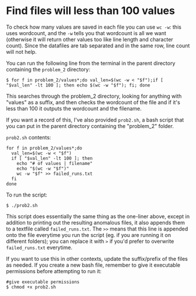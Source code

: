 # Find files will less than 100 values

To check how many values are saved in each file you can use `wc -w`: this uses wordcount, and the `-w` tells you that wordcount is all we want (otherwise it will return other values too like line length and character count). Since the datafiles are tab separated and in the same row, line count will not help.

You can run the following line from the terminal in the parent directory containing the `problem_2` directory:

```shell
$ for f in problem_2/values*;do val_len=$(wc -w < "$f");if [ "$val_len" -lt 100 ]; then echo $(wc -w "$f"); fi; done
```

This searches through the problem_2 directory, looking for anything with "values" as a suffix, and then checks the wordcount of the file and if it's less than 100 it outputs the wordcount and the filename.

If you want a record of this, I've also provided `prob2.sh`, a bash script that you can put in the parent directory containing the "problem_2" folder.

`prob2.sh` contents:

```shell
for f in problem_2/values*;do
  val_len=$(wc -w < "$f")
  if [ "$val_len" -lt 100 ]; then
    echo "# of values | filename"
    echo "$(wc -w "$f")"
    wc -w "$f" >> failed_runs.txt
  fi
done
```

To run the script:
```shell
$ ./prob2.sh 
```

This script does essentially the same thing as the one-liner above, except in addition to printing out the resulting anomalous files, it also appends them to a textfile called `failed_runs.txt`. The `>>` means that this line is appended onto the file everytime you run the script (eg. if you are running it on different folders); you can replace it with `>` if you'd prefer to overwrite `failed_runs.txt` everytime. 

If you want to use this in other contexts, update the suffix/prefix of the files as needed. If you create a new bash file, remember to give it executable permissions before attempting to run it:

```shell
#give executable permissions
$ chmod +x prob2.sh
```